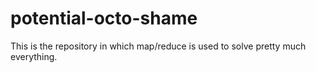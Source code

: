 # potential-octo-shame
This is the repository in which map/reduce is used to solve pretty much everything.
